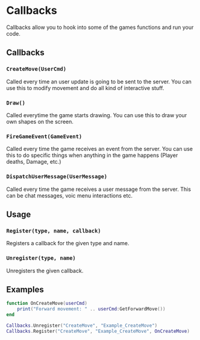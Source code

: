# Callbacks

Callbacks allow you to hook into some of the games functions and run your code.

## Callbacks

### `CreateMove(UserCmd)`

Called every time an user update is going to be sent to the server.
You can use this to modify movement and do all kind of interactive stuff.

### `Draw()`

Called everytime the game starts drawing.
You can use this to draw your own shapes on the screen.

### `FireGameEvent(GameEvent)`

Called every time the game receives an event from the server.
You can use this to do specific things when anything in the game happens (Player deaths, Damage, etc.)

### `DispatchUserMessage(UserMessage)`

Called every time the game receives a user message from the server.
This can be chat messages, voic menu interactions etc.

## Usage

### `Register(type, name, callback)`

Registers a callback for the given type and name.

### `Unregister(type, name)`

Unregisters the given callback.

## Examples

``` lua title="Print the forward movement"
function OnCreateMove(userCmd)
    print("Forward movement: " .. userCmd:GetForwardMove())
end

Callbacks.Unregister("CreateMove", "Example_CreateMove")
Callbacks.Register("CreateMove", "Example_CreateMove", OnCreateMove)
```
